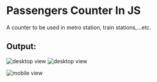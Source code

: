 # Passengers Counter In JS
A counter to be used in metro station, train stations,...etc.

## Output:
![desktop view](https://raw.github.com/Hanan-Karam/passengers-counter-in-js/main/screenshots/desktop-view-1.png)
![desktop view](https://raw.github.com/Hanan-Karam/passengers-counter-in-js/main/screenshots/desktop-2.png)

![mobile view](https://raw.github.com/Hanan-Karam/passengers-counter-in-js/main/screenshots/mobile-view.png)
